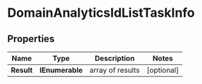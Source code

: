 # DomainAnalyticsIdListTaskInfo


## Properties

| Name | Type | Description | Notes |
|------------ | ------------- | ------------- | -------------|
**Result** | **IEnumerable<DomainAnalyticsIdListResultInfo>** | array of results |[optional]|